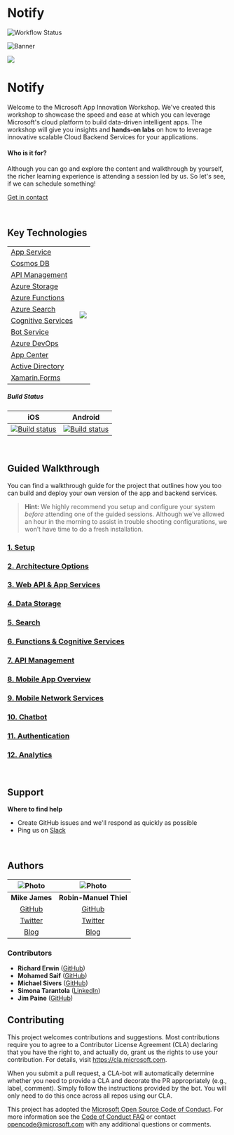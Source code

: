 # Notify

![Workflow Status](https://github.com/OfirMatasas/Notify/workflows/Build%20and%20deploy%20dotnet%20core%20app%20to%20Azure%20Function%20App%20-%20NotifyMTA/badge.svg)

![Banner](Resources/WelcomeBanner.png)

<img src="Resources/Design/Design%20Board%20Final.png">

# Notify

Welcome to the Microsoft App Innovation Workshop. We've created this workshop to showcase the speed and ease at which you can leverage Microsoft's cloud platform to build data-driven intelligent apps. The workshop will give you insights and **hands-on labs** on how to leverage innovative scalable Cloud Backend Services for your applications.

#### Who is it for?

Although you can go and explore the content and walkthrough by yourself, the richer learning experience is attending a session led by us. So let's see, if we can schedule something!

[Get in contact](https://mobilecloudworkshop.slack.com)

&nbsp;

## Key Technologies

<table>
  <tr>
    <td nowrap><a href="https://azure.microsoft.com/en-us/services/app-service/">App Service</a></td>
    <td rowspan="12"><img src="Resources/Architecture.png"></td>
  </tr>
  <tr>
    <td nowrap><a href="https://azure.microsoft.com/en-us/services/cosmos-db/">Cosmos DB</a></td>
  </tr>
  <tr>
    <td nowrap><a href="https://azure.microsoft.com/en-us/services/api-management/">API Management</a></td>
  </tr>
  <tr>
    <td nowrap><a href="https://azure.microsoft.com/en-us/services/storage/">Azure Storage</a></td>
  </tr>
  <tr>
    <td nowrap><a href="https://azure.microsoft.com/en-us/services/functions/">Azure Functions</a></td>
  </tr>
  <tr>
    <td nowrap><a href="https://azure.microsoft.com/en-us/services/search/">Azure Search</a></td>
  </tr>
  <tr>
    <td nowrap><a href="https://azure.microsoft.com/en-us/services/cognitive-services/">Cognitive Services</a></td>
  </tr>
  <tr>
    <td nowrap><a href="https://azure.microsoft.com/en-us/services/bot-service/">Bot Service</a></td>
  </tr>
  <tr>
    <td nowrap><a href="https://dev.azure.com/">Azure DevOps</a></td>
  </tr>
  <tr>
    <td nowrap><a href="https://appcenter.ms/">App Center</a></td>
  </tr>
  <tr>
    <td nowrap><a href="https://azure.microsoft.com/en-us/services/active-directory-b2c/">Active Directory</a></td>
  </tr>
  <tr>
    <td nowrap><a href="https://www.xamarin.com/forms/">Xamarin.Forms</a></td>
  </tr>
</table>

##### Build Status

| iOS  | Android |
|:---:|:---:|
| [![Build status](https://build.appcenter.ms/v0.1/apps/b9f623cd-4f7d-46cb-9402-c53eeda66986/branches/master/badge)](https://appcenter.ms) | [![Build status](https://build.appcenter.ms/v0.1/apps/038d4f0c-37fc-4aa3-88c1-14ffc3d8d92a/branches/master/badge)](https://appcenter.ms) |

&nbsp;

## Guided Walkthrough

You can find a walkthrough guide for the project that outlines how you too can build and deploy your own version of the app and backend services. 

> **Hint:** We highly recommend you setup and configure your system *before* attending one of the guided sessions. Although we’ve allowed an hour in the morning to assist in trouble shooting configurations, we won’t have time to do a fresh installation.

### [1. Setup](Walkthrough%20Guide/01%20Setup/)
### [2. Architecture Options](Walkthrough%20Guide/02%20Architecture%20Options)
### [3. Web API & App Services](Walkthrough%20Guide/03%20Web%20API)
### [4. Data Storage](Walkthrough%20Guide/04%20Data%20Storage)
### [5. Search](Walkthrough%20Guide/05%20Search)
### [6. Functions & Cognitive Services](Walkthrough%20Guide/06%20Functions%20and%20Cognitive%20Services)
### [7. API Management](Walkthrough%20Guide/07%20API%20Management)
### [8. Mobile App Overview](Walkthrough%20Guide/08%20Mobile%20Overview)
### [9. Mobile Network Services](Walkthrough%20Guide/09%20Mobile%20Network%20Services)
### [10. Chatbot](Walkthrough%20Guide/10%20Chatbot)
### [11. Authentication](Walkthrough%20Guide/11%20Authentication)
### [12. Analytics](Walkthrough%20Guide/12%20Anayltics/README.md)

&nbsp;

## Support

**Where to find help**

* Create GitHub issues and we'll respond as quickly as possible 
* Ping us on [Slack](https://mobilecloudworkshop.slack.com)

&nbsp;

## Authors

|        ![Photo](Resources/mikejames.png)       |   ![Photo](Resources/robinmanuelthiel.png)   |
|:----------------------------------------------:|:--------------------------------------------:|
|                 **Mike James**                 |            **Robin-Manuel Thiel**            |
|  [GitHub](https://github.com/MikeCodesDotNet)  | [GitHub](https://github.com/MikeCodesDotNet) |
| [Twitter](https://twitter.com/MikeCodesDotNet) | [Twitter](https://twitter.com/robinmanuelt)  |
|          [Blog](https://mikecodes.net)         |         [Blog](https://pumpingco.de/)        |

### Contributors

- **Richard Erwin** ([GitHub](https://github.com/rerwinx))
- **Mohamed Saif** ([GitHub](https://github.com/mohamedsaif))
- **Michael Sivers** ([GitHub](https://github.com/msivers))
- **Simona Tarantola** ([LinkedIn](https://www.linkedin.com/in/simona-tarantola-a654917/))
- **Jim Paine** ([GitHub](https://github.com/JimPaine))

## Contributing

This project welcomes contributions and suggestions.  Most contributions require you to agree to a
Contributor License Agreement (CLA) declaring that you have the right to, and actually do, grant us
the rights to use your contribution. For details, visit https://cla.microsoft.com.

When you submit a pull request, a CLA-bot will automatically determine whether you need to provide
a CLA and decorate the PR appropriately (e.g., label, comment). Simply follow the instructions
provided by the bot. You will only need to do this once across all repos using our CLA.

This project has adopted the [Microsoft Open Source Code of Conduct](https://opensource.microsoft.com/codeofconduct/).
For more information see the [Code of Conduct FAQ](https://opensource.microsoft.com/codeofconduct/faq/) or
contact [opencode@microsoft.com](mailto:opencode@microsoft.com) with any additional questions or comments.

